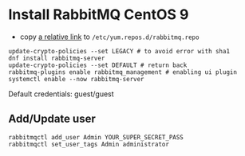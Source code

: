 # Install RabbitMQ CentOS 9

- copy [a relative link](rabbitmq.repo) to `/etc/yum.repos.d/rabbitmq.repo`
```cli
update-crypto-policies --set LEGACY # to avoid error with sha1
dnf install rabbitmq-server
update-crypto-policies --set DEFAULT # return back
rabbitmq-plugins enable rabbitmq_management # enabling ui plugin
systemctl enable --now rabbitmq-server
```
Default credentials: guest/guest

## Add/Update user
```cli
rabbitmqctl add_user Admin YOUR_SUPER_SECRET_PASS
rabbitmqctl set_user_tags Admin administrator
```
